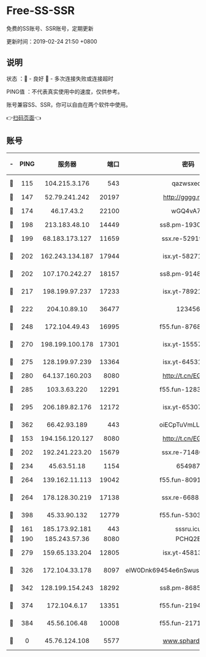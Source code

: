 # Free-SS-SSR

免费的SS账号、SSR账号，定期更新

更新时间：2019-02-24 21:50 +0800

## 说明

状态     ：🙂 - 良好 🙁 - 多次连接失败或连接超时

PING值   ：不代表真实使用中的速度，仅供参考。

账号兼容SS、SSR，你可以自由在两个软件中使用。

👉[扫码页面](https://liesauer.github.io/free-ss-ssr.github.io/)👈

## 账号

|-|PING|服务器|端口|密码|加密方式|区域|
|:----:|:----:|:-----:|-----:|:----:|:----:|:----:|
|🙂|115|104.215.3.176|543|qazwsxedc|aes-256-gcm|JP|
|🙂|147|52.79.241.242|20197|http://gggg.rocks|chacha20|KR|
|🙂|174|46.17.43.2|22100|wGQ4vA7D|aes-256-gcm|RU|
|🙂|198|213.183.48.10|14449|ss8.pm-19302630|rc4-md5|RU|
|🙂|199|68.183.173.127|11659|ssx.re-52919740|aes-256-cfb|US|
|🙂|202|162.243.134.187|17944|isx.yt-58271425|aes-256-cfb|US|
|🙂|202|107.170.242.27|18157|ss8.pm-91485344|aes-256-cfb|US|
|🙂|217|198.199.97.237|17233|isx.yt-78921785|aes-256-cfb|US|
|🙂|222|204.10.89.10|36477|123456|aes-256-cfb|US|
|🙂|248|172.104.49.43|16995|f55.fun-87684540|aes-256-cfb|SG|
|🙂|270|198.199.100.178|17301|isx.yt-15557891|aes-256-cfb|US|
|🙂|275|128.199.97.239|13364|isx.yt-64531028|aes-256-cfb|SG|
|🙂|280|64.137.160.203|8080|http://t.cn/EGJIyrl|rc4-md5|CA|
|🙂|285|103.3.63.220|12291|f55.fun-12834026|aes-256-cfb|SG|
|🙂|295|206.189.82.176|12172|isx.yt-65307149|aes-256-cfb|SG|
|🙂|362|66.42.93.189|443|oiECpTuVmLLxk4Ts|aes-256-cfb|US|
|🙂|153|194.156.120.127|8080|http://t.cn/EGJIyrl|rc4-md5|RU|
|🙂|202|192.241.223.20|15679|ssx.re-71480022|aes-256-cfb|US|
|🙂|234|45.63.51.18|1154|654987|chacha20|US|
|🙂|264|139.162.11.113|19042|f55.fun-80913463|aes-256-cfb|SG|
|🙂|264|178.128.30.219|17138|ssx.re-66881258|aes-256-cfb|SG|
|🙂|398|45.33.90.132|12779|f55.fun-53037025|aes-256-cfb|US|
|🙁|161|185.173.92.181|443|sssru.icu|rc4-md5|RU|
|🙁|190|185.243.57.36|8080|PCHQ2E|rc4-md5|US|
|🙁|279|159.65.133.204|12805|isx.yt-45813634|aes-256-cfb|SG|
|🙁|326|172.104.33.178|8097|eIW0Dnk69454e6nSwuspv9DmS201tQ0D|aes-256-cfb|SG|
|🙁|342|128.199.154.243|18292|ss8.pm-86852078|aes-256-cfb|SG|
|🙁|374|172.104.6.17|13351|f55.fun-21946143|aes-256-cfb|US|
|🙁|384|45.56.106.48|10008|f55.fun-21710471|aes-256-cfb|US|
|🙁|0|45.76.124.108|5577|www.sphard.com|aes-256-cfb|AU|
